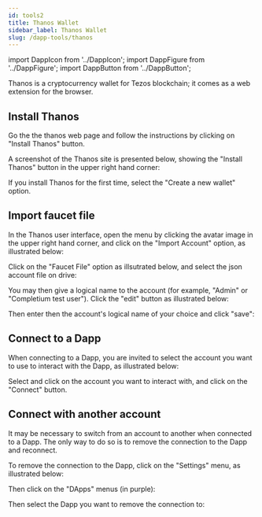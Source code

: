 ```yaml
---
id: tools2
title: Thanos Wallet
sidebar_label: Thanos Wallet
slug: /dapp-tools/thanos
---
```


import DappIcon from '../DappIcon';
import DappFigure from '../DappFigure';
import DappButton from '../DappButton';

<DappFigure img='thanos-logo.png' width='20%'/>

Thanos is a cryptocurrency wallet for Tezos blockchain; it comes as a web extension for the browser.


## Install Thanos

Go the the thanos web page and follow the instructions by clicking on "Install Thanos" button.

<DappButton url="https://thanoswallet.com/" txt="go to thanos page"/>

A screenshot of the Thanos site is presented below, showing the "Install Thanos" button in the upper right hand corner:

<DappFigure img='thanos-site.png' width='100%'/>

If you install Thanos for the first time, select the "Create a new wallet" option.

## Import faucet file

In the Thanos user interface, open the menu by clicking the avatar image in the upper right hand corner, and click on the "Import Account" option, as illustrated below:

<DappFigure img='thanos-import1.png' width='80%'/>

Click on the "Faucet File" option as illsutrated below, and select the json account file on drive:

<DappFigure img='thanos-import2.png' width='80%'/>

You may then give a logical name to the account (for example, "Admin" or "Completium test user"). Click the "edit" button as illustrated below:

<DappFigure img='thanos-rename1.png' width='60%'/>

Then enter then the account's logical name of your choice and click "save":

<DappFigure img='thanos-rename2.png' width='60%'/>

## Connect to a Dapp

When connecting to a Dapp, you are invited to select the account you want to use to interact with the Dapp, as illustrated below:

<DappFigure img='thanos-select.png' width='50%'/>

Select and click on the account you want to interact with, and click on the "Connect" button.

## Connect with another account

It may be necessary to switch from an account to another when connected to a Dapp. The only way to do so is to remove the connection to the Dapp and reconnect.

To remove the connection to the Dapp, click on the "Settings" menu, as illustrated below:

<DappFigure img='thanos-switch1.png' width='60%'/>

Then click on the "DApps" menus (in purple):

<DappFigure img='thanos-switch2.png' width='60%'/>

Then select the Dapp you want to remove the connection to:

<DappFigure img='thanos-switch3.png' width='60%'/>
